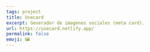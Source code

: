 ```yaml
---
tags: project
title: Usecard
excerpt: Generador de imagenes sociales (meta card).
url: https://usecard.netlify.app/
permalink: false
emoji: 🖼
---
```

